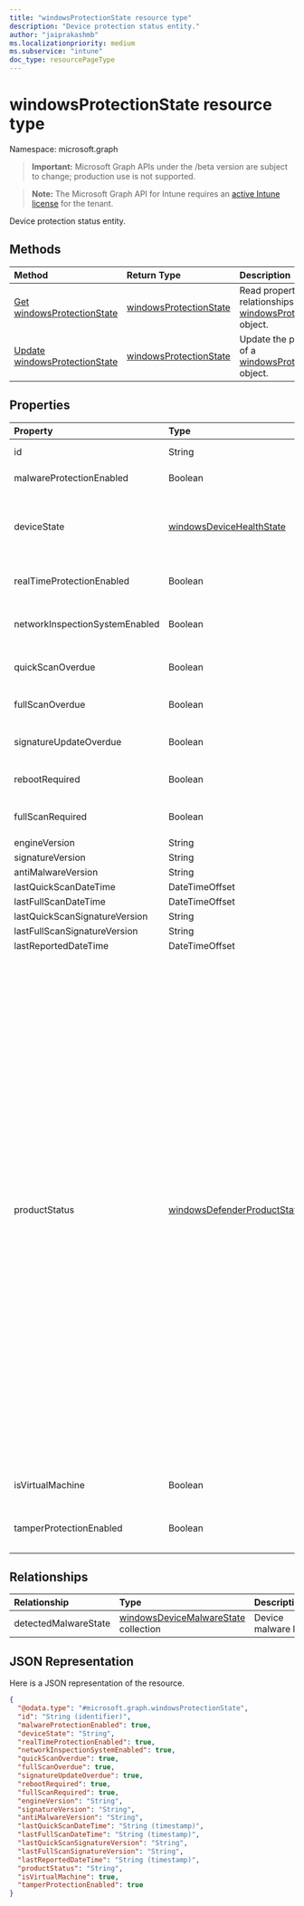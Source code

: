 ```yaml
---
title: "windowsProtectionState resource type"
description: "Device protection status entity."
author: "jaiprakashmb"
ms.localizationpriority: medium
ms.subservice: "intune"
doc_type: resourcePageType
---
```


# windowsProtectionState resource type

Namespace: microsoft.graph
> **Important:** Microsoft Graph APIs under the /beta version are subject to change; production use is not supported.

> **Note:** The Microsoft Graph API for Intune requires an [active Intune license](https://go.microsoft.com/fwlink/?linkid=839381) for the tenant.


Device protection status entity.

## Methods
|Method|Return Type|Description|
|:---|:---|:---|
|[Get windowsProtectionState](../api/intune-devices-windowsprotectionstate-get.md)|[windowsProtectionState](../resources/intune-devices-windowsprotectionstate.md)|Read properties and relationships of the [windowsProtectionState](../resources/intune-devices-windowsprotectionstate.md) object.|
|[Update windowsProtectionState](../api/intune-devices-windowsprotectionstate-update.md)|[windowsProtectionState](../resources/intune-devices-windowsprotectionstate.md)|Update the properties of a [windowsProtectionState](../resources/intune-devices-windowsprotectionstate.md) object.|

## Properties
|Property|Type|Description|
|:---|:---|:---|
|id|String|The unique Identifier for the device protection status object. This is device id of the device|
|malwareProtectionEnabled|Boolean|When TRUE indicates anti malware is enabled when FALSE indicates anti malware is not enabled.|
|deviceState|[windowsDeviceHealthState](../resources/intune-devices-windowsdevicehealthstate.md)|Indicates device's health state. Possible values are: clean, fullScanPending, rebootPending, manualStepsPending, offlineScanPending, critical. Possible values are: `clean`, `fullScanPending`, `rebootPending`, `manualStepsPending`, `offlineScanPending`, `critical`.|
|realTimeProtectionEnabled|Boolean|When TRUE indicates real time protection is enabled, when FALSE indicates real time protection is not enabled. Defaults to setting on client device.|
|networkInspectionSystemEnabled|Boolean|When TRUE indicates network inspection system enabled, when FALSE indicates network inspection system is not enabled. Defaults to setting on client device.|
|quickScanOverdue|Boolean|When TRUE indicates quick scan is overdue, when FALSE indicates quick scan is not overdue. Defaults to setting on client device.|
|fullScanOverdue|Boolean|When TRUE indicates full scan is overdue, when FALSE indicates full scan is not overdue. Defaults to setting on client device.|
|signatureUpdateOverdue|Boolean|When TRUE indicates signature is out of date, when FALSE indicates signature is not out of date. Defaults to setting on client device.|
|rebootRequired|Boolean|When TRUE indicates reboot is required, when FALSE indicates when TRUE indicates reboot is not required. Defaults to setting on client device.|
|fullScanRequired|Boolean|When TRUE indicates full scan is required, when FALSE indicates full scan is not required. Defaults to setting on client device.|
|engineVersion|String|Current endpoint protection engine's version|
|signatureVersion|String|Current malware definitions version|
|antiMalwareVersion|String|Current anti malware version|
|lastQuickScanDateTime|DateTimeOffset|Last quick scan datetime|
|lastFullScanDateTime|DateTimeOffset|Last quick scan datetime|
|lastQuickScanSignatureVersion|String|Last quick scan signature version|
|lastFullScanSignatureVersion|String|Last full scan signature version|
|lastReportedDateTime|DateTimeOffset|Last device health status reported time|
|productStatus|[windowsDefenderProductStatus](../resources/intune-devices-windowsdefenderproductstatus.md)|Product Status of Windows Defender Antivirus. Possible values are: noStatus, serviceNotRunning, serviceStartedWithoutMalwareProtection, pendingFullScanDueToThreatAction, pendingRebootDueToThreatAction, pendingManualStepsDueToThreatAction, avSignaturesOutOfDate, asSignaturesOutOfDate, noQuickScanHappenedForSpecifiedPeriod, noFullScanHappenedForSpecifiedPeriod, systemInitiatedScanInProgress, systemInitiatedCleanInProgress, samplesPendingSubmission, productRunningInEvaluationMode, productRunningInNonGenuineMode, productExpired, offlineScanRequired, serviceShutdownAsPartOfSystemShutdown, threatRemediationFailedCritically, threatRemediationFailedNonCritically, noStatusFlagsSet, platformOutOfDate, platformUpdateInProgress, platformAboutToBeOutdated, signatureOrPlatformEndOfLifeIsPastOrIsImpending, windowsSModeSignaturesInUseOnNonWin10SInstall. Possible values are: `noStatus`, `serviceNotRunning`, `serviceStartedWithoutMalwareProtection`, `pendingFullScanDueToThreatAction`, `pendingRebootDueToThreatAction`, `pendingManualStepsDueToThreatAction`, `avSignaturesOutOfDate`, `asSignaturesOutOfDate`, `noQuickScanHappenedForSpecifiedPeriod`, `noFullScanHappenedForSpecifiedPeriod`, `systemInitiatedScanInProgress`, `systemInitiatedCleanInProgress`, `samplesPendingSubmission`, `productRunningInEvaluationMode`, `productRunningInNonGenuineMode`, `productExpired`, `offlineScanRequired`, `serviceShutdownAsPartOfSystemShutdown`, `threatRemediationFailedCritically`, `threatRemediationFailedNonCritically`, `noStatusFlagsSet`, `platformOutOfDate`, `platformUpdateInProgress`, `platformAboutToBeOutdated`, `signatureOrPlatformEndOfLifeIsPastOrIsImpending`, `windowsSModeSignaturesInUseOnNonWin10SInstall`.|
|isVirtualMachine|Boolean|When TRUE indicates the device is a virtual machine, when FALSE indicates the device is not a virtual machine. Defaults to setting on client device.|
|tamperProtectionEnabled|Boolean|When TRUE indicates the Windows Defender tamper protection feature is enabled, when FALSE indicates the Windows Defender tamper protection feature is not enabled. Defaults to setting on client device.|

## Relationships
|Relationship|Type|Description|
|:---|:---|:---|
|detectedMalwareState|[windowsDeviceMalwareState](../resources/intune-devices-windowsdevicemalwarestate.md) collection|Device malware list|

## JSON Representation
Here is a JSON representation of the resource.
<!-- {
  "blockType": "resource",
  "keyProperty": "id",
  "@odata.type": "microsoft.graph.windowsProtectionState"
}
-->
``` json
{
  "@odata.type": "#microsoft.graph.windowsProtectionState",
  "id": "String (identifier)",
  "malwareProtectionEnabled": true,
  "deviceState": "String",
  "realTimeProtectionEnabled": true,
  "networkInspectionSystemEnabled": true,
  "quickScanOverdue": true,
  "fullScanOverdue": true,
  "signatureUpdateOverdue": true,
  "rebootRequired": true,
  "fullScanRequired": true,
  "engineVersion": "String",
  "signatureVersion": "String",
  "antiMalwareVersion": "String",
  "lastQuickScanDateTime": "String (timestamp)",
  "lastFullScanDateTime": "String (timestamp)",
  "lastQuickScanSignatureVersion": "String",
  "lastFullScanSignatureVersion": "String",
  "lastReportedDateTime": "String (timestamp)",
  "productStatus": "String",
  "isVirtualMachine": true,
  "tamperProtectionEnabled": true
}
```
